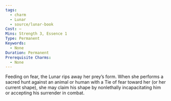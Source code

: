 ```yaml
---
tags:
  - charm
  - Lunar
  - source/lunar-book
Cost: —
Mins: Strength 3, Essence 1
Type: Permanent
Keywords:
  - None
Duration: Permanent
Prerequisite Charms:
  - None
---
```

Feeding on fear, the Lunar rips away her prey’s form. When she performs a sacred hunt against an animal or human with a Tie of fear toward her (or her current shape), she may claim his shape by nonlethally incapacitating him or accepting his surrender in combat.